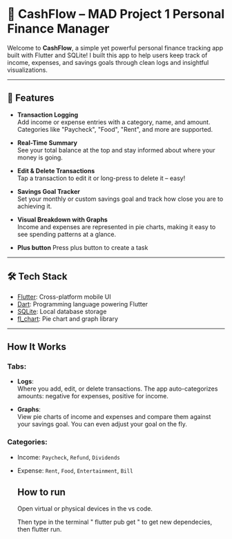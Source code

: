 # 💸 CashFlow – MAD Project 1 Personal Finance Manager

Welcome to **CashFlow**, a simple yet powerful personal finance tracking app built with Flutter and SQLite! I built this app to help users keep track of income, expenses, and savings goals through clean logs and insightful visualizations.

---

## 📱 Features

- **Transaction Logging**  
  Add income or expense entries with a category, name, and amount. Categories like "Paycheck", "Food", "Rent", and more are supported.

- **Real-Time Summary**  
  See your total balance at the top and stay informed about where your money is going.

- **Edit & Delete Transactions**  
  Tap a transaction to edit it or long-press to delete it – easy!

- **Savings Goal Tracker**  
  Set your monthly or custom savings goal and track how close you are to achieving it.

- **Visual Breakdown with Graphs**  
  Income and expenses are represented in pie charts, making it easy to see spending patterns at a glance.

- **Plus button**
  Press plus button to create a task

---

## 🛠 Tech Stack

- [Flutter](https://flutter.dev/): Cross-platform mobile UI
- [Dart](https://dart.dev/): Programming language powering Flutter
- [SQLite](https://www.sqlite.org/index.html): Local database storage
- [fl_chart](https://pub.dev/packages/fl_chart): Pie chart and graph library


---

## How It Works

### Tabs:
- **Logs**:  
  Where you add, edit, or delete transactions. The app auto-categorizes amounts: negative for expenses, positive for income.

- **Graphs**:  
  View pie charts of income and expenses and compare them against your savings goal. You can even adjust your goal on the fly.

### Categories:
- Income: `Paycheck`, `Refund`, `Dividends`
- Expense: `Rent`, `Food`, `Entertainment`, `Bill`

  ## How to run

  Open virtual or physical devices in the vs code.

  Then type in the terminal " flutter pub get " to get new dependecies, then flutter run.
  
